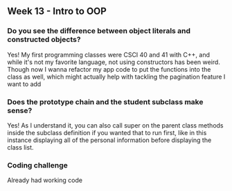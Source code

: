## Week 13 - Intro to OOP

### Do you see the difference between object literals and constructed objects?

Yes! My first programming classes were CSCI 40 and 41 with C++, and while it's not my favorite language, not using constructors has been weird. Though now I wanna refactor my app code to put the functions into the class as well, which might actually help with tackling the pagination feature I want to add

### Does the prototype chain and the student subclass make sense?

Yes! As I understand it, you can also call super on the parent class methods inside the subclass definition if you wanted that to run first, like in this instance displaying all of the personal information before displaying the class list.

### Coding challenge

Already had working code